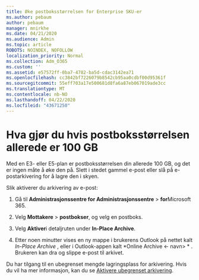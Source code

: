 ```yaml
---
title: Øke postboksstørrelsen for Enterprise SKU-er
ms.author: pebaum
author: pebaum
manager: mnirkhe
ms.date: 04/21/2020
ms.audience: Admin
ms.topic: article
ROBOTS: NOINDEX, NOFOLLOW
localization_priority: Normal
ms.collection: Adm_O365
ms.custom: ''
ms.assetid: e57572ff-0ba7-4782-ba5d-cdac3142ea71
ms.openlocfilehash: cc3842bf7226079b8542cb95aa0cdbf00d95361f
ms.sourcegitcommit: 55eff703a17e500681d8fa6a87eb067019ade3cc
ms.translationtype: MT
ms.contentlocale: nb-NO
ms.lasthandoff: 04/22/2020
ms.locfileid: "43671250"
---
```

# <a name="what-to-do-if-your-mailbox-size-is-already-100gb"></a>Hva gjør du hvis postboksstørrelsen allerede er 100 GB

Med en E3- eller E5-plan er postboksstørrelsen din allerede 100 GB, og det er ingen måte å øke den på. Slett i stedet gammel e-post eller slå på e-postarkivering for å lagre den i skyen. 
  
Slik aktiverer du arkivering av e-post:
  
1. Gå til **Administrasjonssentre for Administrasjonssentre** \> **for**Microsoft 365. 
    
2. Velg **Mottakere** \> **postbokser**, og velg en postboks. 
    
3. Velg **Aktiver**i detaljruten under **In-Place Archive**. 
    
4. Etter noen minutter vises en ny mappe i brukerens Outlook på nettet kalt *In-Place Archive* , eller i Outlook-appen kalt *Online Archive \<- navn\> * . Brukeren kan dra og slippe e-post til arkivet. 
    
Du har tilgang til en ubegrenset mengde lagringsplass for arkivering. Hvis du vil ha mer informasjon, kan du se [Aktivere ubegrenset arkivering](https://docs.microsoft.com/office365/securitycompliance/enable-unlimited-archiving).
  

